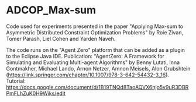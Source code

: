 # ADCOP_Max-sum

Code used for experiments presented in the paper "Applying Max-sum to Asymmetric Distributed Constraint Optimization Problems" by Roie Zivan, Tomer Parash, Liel Cohen and Yarden Naveh.

The code runs on the "Agent Zero" platform that can be added as a plugin to the Eclipse Java IDE.
Publication: "AgentZero: A Framework for Simulating and Evaluating Multi-agent Algorithms" by Benny Lutati, Inna Gontmakher, Michael Lando, Arnon Netzer, Amnon Meisels, Alon Grubshtein (https://link.springer.com/chapter/10.1007/978-3-642-54432-3_16).  
Tutorial: https://docs.google.com/document/d/1B19TNQd8TaoAQVX6njo5v9uR3DBRPmFLhZuK0H9Wiks/edit
